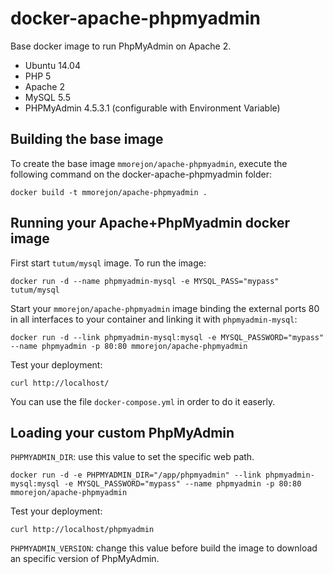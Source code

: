 docker-apache-phpmyadmin
=================

Base docker image to run PhpMyAdmin on Apache 2.

* Ubuntu 14.04
* PHP 5
* Apache 2
* MySQL 5.5
* PHPMyAdmin 4.5.3.1 (configurable with Environment Variable)

Building the base image
-----------------------

To create the base image `mmorejon/apache-phpmyadmin`, execute the following command on the docker-apache-phpmyadmin folder:

    docker build -t mmorejon/apache-phpmyadmin .


Running your Apache+PhpMyadmin docker image
------------------------------------

First start `tutum/mysql` image. To run the image:

`docker run -d --name phpmyadmin-mysql -e MYSQL_PASS="mypass" tutum/mysql`

Start your `mmorejon/apache-phpmyadmin` image binding the external ports 80 in all interfaces to your container and linking it with `phpmyadmin-mysql`:

`docker run -d --link phpmyadmin-mysql:mysql -e MYSQL_PASSWORD="mypass" --name phpmyadmin -p 80:80 mmorejon/apache-phpmyadmin`

Test your deployment:

    curl http://localhost/

You can use the file `docker-compose.yml` in order to do it easerly.


Loading your custom PhpMyAdmin
-----------------------------------

`PHPMYADMIN_DIR`: use this value to set the specific web path.

`docker run -d -e PHPMYADMIN_DIR="/app/phpmyadmin" --link phpmyadmin-mysql:mysql -e MYSQL_PASSWORD="mypass" --name phpmyadmin -p 80:80 mmorejon/apache-phpmyadmin`

Test your deployment:

    curl http://localhost/phpmyadmin


`PHPMYADMIN_VERSION`: change this value before build the image to download an specific version of PhpMyAdmin.
